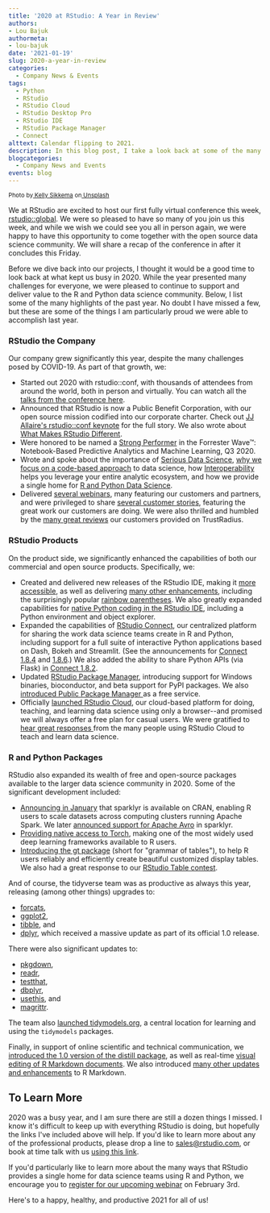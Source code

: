 ```yaml
---
title: '2020 at RStudio: A Year in Review'
authors:
- Lou Bajuk
authormeta: 
- lou-bajuk
date: '2021-01-19'
slug: 2020-a-year-in-review
categories:
  - Company News & Events
tags:
  - Python
  - RStudio
  - RStudio Cloud
  - RStudio Desktop Pro
  - RStudio IDE
  - RStudio Package Manager
  - Connect
alttext: Calendar flipping to 2021.
description: In this blog post, I take a look back at some of the many announcements, product releases, etc. that RStudio did in 2020. It was an exciting year, despite the challenges that 2020 presented to everyone, and we were pleased to continue to support and deliver value to the R and Python data science community.
blogcategories:
  - Company News and Events
events: blog
---
```


<sup>Photo by<a href="https://unsplash.com/@kellysikkema?utm_source=unsplash&utm_medium=referral&utm_content=creditCopyText" target="_blank" rel="noopener noreferrer"> Kelly Sikkema</a> on<a href="https://unsplash.com/s/photos/year-in-review?utm_source=unsplash&utm_medium=referral&utm_content=creditCopyText" target="_blank" rel="noopener noreferrer"> Unsplash</a></sup>

We at RStudio are excited to host our first fully virtual conference this week, <a href="/conference/">rstudio::global</a>. We were so pleased to have so many of you join us this week, and while we wish we could see you all in person again, we were happy to have this opportunity to come together with the open source data science community. We will share a recap of the conference in after it concludes this Friday.

Before we dive back into our projects, I thought it would be a good time to look back at what kept us busy in 2020. While the year presented many challenges for everyone, we were pleased to continue to support and deliver value to the R and Python data science community. Below, I list some of the many highlights of the past year. No doubt I have missed a few, but these are some of the things I am particularly proud we were able to accomplish last year.

### RStudio the Company

Our company grew significantly this year, despite the many challenges posed by COVID-19. As part of that growth, we:

-   Started out 2020 with rstudio::conf, with thousands of attendees from around the world, both in person and virtually. You can watch all the <a href="/resources/rstudioconf-2020/">talks from the conference here</a>.
-   Announced that RStudio is now a Public Benefit Corporation, with our open source mission codified into our corporate charter. Check out <a href="https://blog.rstudio.com/2020/01/29/rstudio-pbc/" target="_blank" rel="noopener noreferrer">JJ Allaire's rstudio::conf keynote</a> for the full story. We also wrote about <a href="/about/what-makes-rstudio-different/">What Makes RStudio Different</a>.
-   Were honored to be named a <a href="https://blog.rstudio.com/2020/09/25/forrester-wave/" target="_blank" rel="noopener noreferrer">Strong Performer</a> in the Forrester Wave™: Notebook-Based Predictive Analytics and Machine Learning, Q3 2020.
-   Wrote and spoke about the importance of <a href="https://blog.rstudio.com/2020/05/19/driving-real-lasting-value-with-serious-data-science/" target="_blank" rel="noopener noreferrer">Serious Data Science</a>, <a href="https://blog.rstudio.com/2020/11/17/an-interview-with-lou-bajuk/" target="_blank" rel="noopener noreferrer">why we focus on a code-based approach</a> to data science, how <a href="https://blog.rstudio.com/2020/07/15/interoperability-maximize-analytic-investments/" target="_blank" rel="noopener noreferrer">Interoperability</a> helps you leverage your entire analytic ecosystem, and how we provide a single home for <a href="/solutions/r-and-python/">R and Python Data Science</a>.
-   Delivered <a href="/resources/webinars/">several webinars</a>, many featuring our customers and partners, and were privileged to share <a href="/about/customer-stories/">several customer stories</a>, featuring the great work our customers are doing. We were also thrilled and humbled by the <a href="https://www.trustradius.com/products/rstudio/reviews" target="_blank" rel="noopener noreferrer">many great reviews</a> our customers provided on TrustRadius.

### RStudio Products
On the product side, we significantly enhanced the capabilities of both our commercial and open source products. Specifically, we:

-   Created and delivered new releases of the RStudio IDE, making it <a href="https://blog.rstudio.com/2020/05/27/rstudio-1-3-release/" target="_blank" rel="noopener noreferrer">more accessible</a>, as well as delivering <a href="https://blog.rstudio.com/2020/09/30/rstudio-v1-4-preview-visual-markdown-editing/" target="_blank" rel="noopener noreferrer">many other enhancements</a>, including the surprisingly popular <a href="https://blog.rstudio.com/2020/11/04/rstudio-1-4-preview-rainbow-parentheses/" target="_blank" rel="noopener noreferrer">rainbow parentheses</a>. We also greatly expanded capabilities for <a href="https://blog.rstudio.com/2020/10/07/rstudio-v1-4-preview-python-support/" target="_blank" rel="noopener noreferrer">native Python coding in the RStudio IDE</a>, including a Python environment and object explorer.
-   Expanded the capabilities of <a href="/products/connect/">RStudio Connect</a>, our centralized platform for sharing the work data science teams create in R and Python, including support for a full suite of interactive Python applications based on Dash, Bokeh and Streamlit. (See the announcements for <a href="https://blog.rstudio.com/2020/07/14/rstudio-connect-1-8-4/" target="_blank" rel="noopener noreferrer">Connect 1.8.4</a> and <a href="https://blog.rstudio.com/2020/12/16/rstudio-connect-1-8-6-python-update/" target="_blank" rel="noopener noreferrer">1.8.6</a>.) We also added the ability to share Python APIs (via Flask) in <a href="https://blog.rstudio.com/2020/04/02/rstudio-connect-1-8-2/" target="_blank" rel="noopener noreferrer">Connect 1.8.2</a>.
-   Updated <a href="/products/package-manager/">RStudio Package Manager</a>, introducing support for Windows binaries, bioconductor, and beta support for PyPI packages. We also<a href="https://blog.rstudio.com/2020/07/01/announcing-public-package-manager/" target="_blank" rel="noopener noreferrer"> introduced Public Package Manager </a>as a free service.
-   Officially <a href="https://blog.rstudio.com/2020/08/05/rstudio-cloud-announcement/" target="_blank" rel="noopener noreferrer">launched RStudio Cloud</a>, our cloud-based platform for doing, teaching, and learning data science using only a browser--and promised we will always offer a free plan for casual users. We were gratified to <a href="https://blog.rstudio.com/2020/09/17/rstudio-cloud-a-student-perspective/" target="_blank" rel="noopener noreferrer">hear great responses </a>from the many people using RStudio Cloud to teach and learn data science.

### R and Python Packages
RStudio also expanded its wealth of free and open-source packages available to the larger data science community in 2020. Some of the significant development included:

-   <a href="https://blog.rstudio.com/2020/01/29/sparklyr-1-1/" target="_blank" rel="noopener noreferrer">Announcing in January</a> that sparklyr is available on CRAN, enabling R users to scale datasets across computing clusters running Apache Spark. We later <a href="https://blog.rstudio.com/2020/07/16/sparklyr-1-3/" target="_blank" rel="noopener noreferrer">announced support for Apache Avro</a> in sparklyr.
-   <a href="https://blog.rstudio.com/2020/09/29/torch/" target="_blank" rel="noopener noreferrer">Providing native access to Torch</a>, making one of the most widely used deep learning frameworks available to R users.
-   <a href="https://blog.rstudio.com/2020/04/08/great-looking-tables-gt-0-2/" target="_blank" rel="noopener noreferrer">Introducing the gt package</a> (short for "grammar of tables"), to help R users reliably and efficiently create beautiful customized display tables. We also had a great response to our <a href="https://blog.rstudio.com/2020/12/23/winners-of-the-2020-rstudio-table-contest/" target="_blank" rel="noopener noreferrer">RStudio Table contest</a>.

And of course, the tidyverse team was as productive as always this year, releasing (among other things) upgrades to:

- <a href="https://www.tidyverse.org/blog/2020/03/forcats-0-5-0/" target="_blank" rel="noopener noreferrer">forcats</a>,
- <a href="https://www.tidyverse.org/blog/2020/03/ggplot2-3-3-0/" target="_blank" rel="noopener noreferrer">ggplot2</a>,
- <a href="https://www.tidyverse.org/blog/2020/04/tibble-3-0-0/" target="_blank" rel="noopener noreferrer">tibble</a>, and
- <a href="https://www.tidyverse.org/blog/2020/06/dplyr-1-0-0/" target="_blank" rel="noopener noreferrer">dplyr</a>, which received a massive update as part of its official 1.0 release.

There were also significant updates to:

- <a href="https://www.tidyverse.org/blog/2020/09/pkgdown-1-6-0/" target="_blank" rel="noopener noreferrer">pkgdown</a>,
- <a href="https://www.tidyverse.org/blog/2020/10/readr-1-4-0/" target="_blank" rel="noopener noreferrer">readr</a>,
- <a href="https://www.tidyverse.org/blog/2020/10/testthat-3-0-0/" target="_blank" rel="noopener noreferrer">testthat</a>,
- <a href="https://www.tidyverse.org/blog/2020/11/dbplyr-2-0-0/" target="_blank" rel="noopener noreferrer">dbplyr</a>,
- <a href="https://www.tidyverse.org/blog/2020/12/usethis-2-0-0/" target="_blank" rel="noopener noreferrer">usethis</a>, and
- <a href="https://www.tidyverse.org/blog/2020/11/magrittr-2-0-is-here/" target="_blank" rel="noopener noreferrer">magrittr</a>.

The team also <a href="https://www.tidyverse.org/blog/2020/04/tidymodels-org/" target="_blank" rel="noopener noreferrer">launched tidymodels.org</a>, a central location for learning and using the `tidymodels` packages.

Finally, in support of online scientific and technical communication, we <a href="https://blog.rstudio.com/2020/12/07/distill/" target="_blank" rel="noopener noreferrer">introduced the 1.0 version of the distill package</a>, as well as real-time <a href="https://blog.rstudio.com/2020/09/30/rstudio-v1-4-preview-visual-markdown-editing/" target="_blank" rel="noopener noreferrer">visual editing of R Markdown documents</a>. We also introduced <a href="https://blog.rstudio.com/2020/12/21/rmd-news/" target="_blank" rel="noopener noreferrer">many other updates and enhancements</a> to R Markdown.

## To Learn More
2020 was a busy year, and I am sure there are still a dozen things I missed. I know it's difficult to keep up with everything RStudio is doing, but hopefully the links I've included above will help. If you'd like to learn more about any of the professional products, please drop a line to <a href="mailto:sales@rstudio.com">sales@rstudio.com</a>, or book at time talk with us <a href="https://rstudio.chilipiper.com/book/rst-demo" target="_blank" rel="noopener noreferrer">using this link</a>.

If you'd particularly like to learn more about the many ways that RStudio provides a single home for data science teams using R and Python, we encourage you to <a href="https://pages.rstudio.net/RStudio_R_Python.html" target="_blank" rel="noopener noreferrer">register for our upcoming webinar</a> on February 3rd.

Here's to a happy, healthy, and productive 2021 for all of us!

  
  
